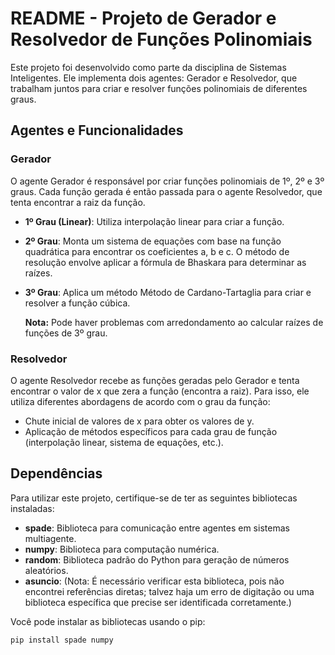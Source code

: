 # README - Projeto de Gerador e Resolvedor de Funções Polinomiais

Este projeto foi desenvolvido como parte da disciplina de Sistemas Inteligentes. Ele implementa dois agentes: Gerador e Resolvedor, que trabalham juntos para criar e resolver funções polinomiais de diferentes graus.

## Agentes e Funcionalidades

### Gerador

O agente Gerador é responsável por criar funções polinomiais de 1º, 2º e 3º graus. Cada função gerada é então passada para o agente Resolvedor, que tenta encontrar a raiz da função.

- **1º Grau (Linear)**: Utiliza interpolação linear para criar a função.
  
- **2º Grau**: Monta um sistema de equações com base na função quadrática para encontrar os coeficientes a, b e c. O método de resolução envolve aplicar a fórmula de Bhaskara para determinar as raízes.
  
- **3º Grau**: Aplica um método Método de Cardano-Tartaglia para criar e resolver a função cúbica.

  **Nota:** Pode haver problemas com arredondamento ao calcular raízes de funções de 3º grau.

### Resolvedor

O agente Resolvedor recebe as funções geradas pelo Gerador e tenta encontrar o valor de x que zera a função (encontra a raiz). Para isso, ele utiliza diferentes abordagens de acordo com o grau da função:

- Chute inicial de valores de x para obter os valores de y.
- Aplicação de métodos específicos para cada grau de função (interpolação linear, sistema de equações, etc.).

## Dependências

Para utilizar este projeto, certifique-se de ter as seguintes bibliotecas instaladas:

- **spade**: Biblioteca para comunicação entre agentes em sistemas multiagente.
- **numpy**: Biblioteca para computação numérica.
- **random**: Biblioteca padrão do Python para geração de números aleatórios.
- **asuncio**: (Nota: É necessário verificar esta biblioteca, pois não encontrei referências diretas; talvez haja um erro de digitação ou uma biblioteca específica que precise ser identificada corretamente.)

Você pode instalar as bibliotecas usando o pip:

```bash
pip install spade numpy
